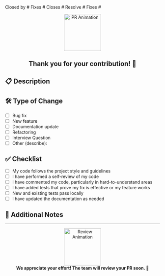 Closed by #
Fixes #
Closes #
Resolve #
Fixes  #
<div align="center">
  <img src="https://media.giphy.com/media/26ufnwz3wDUli7GU0/giphy.gif" width="120" alt="PR Animation">
  <h2>Thank you for your contribution! 🌟</h2>
</div>

## 📋 Description
<!-- Please include a summary of the change and which issue is fixed. -->




## 🛠️ Type of Change
<!-- Please delete options that are not relevant. -->
- [ ] Bug fix
- [ ] New feature
- [ ] Documentation update
- [ ] Refactoring
- [ ] Interview Question
- [ ] Other (describe):

## ✅ Checklist

- [ ] My code follows the project style and guidelines
- [ ] I have performed a self-review of my code
- [ ] I have commented my code, particularly in hard-to-understand areas
- [ ] I have added tests that prove my fix is effective or my feature works
- [ ] New and existing tests pass locally
- [ ] I have updated the documentation as needed

## 💬 Additional Notes
<!-- Add any other context or screenshots about your PR here. -->

---

<div align="center">
  <img src="https://media.giphy.com/media/3o7aD2saalBwwftBIY/giphy.gif" width="120" alt="Review Animation">
  <br>
  <b>We appreciate your effort! The team will review your PR soon. 🚀</b>
</div>
